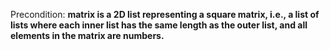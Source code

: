 Precondition: **matrix is a 2D list representing a square matrix, i.e., a list of lists where each inner list has the same length as the outer list, and all elements in the matrix are numbers.**